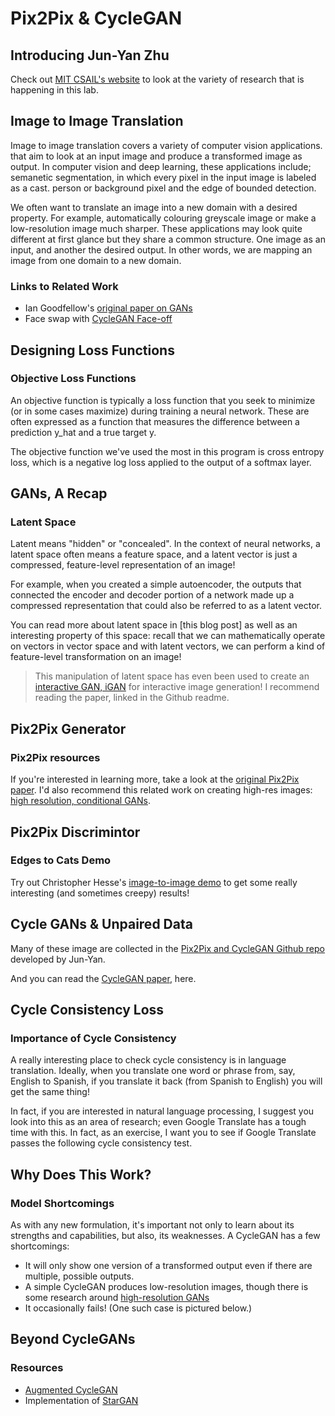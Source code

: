 # Pix2Pix & CycleGAN


## Introducing Jun-Yan Zhu



Check out [MIT CSAIL's website](https://www.csail.mit.edu/) to look at the variety of research that is happening in this lab.



## Image to Image Translation


Image to image translation covers a variety of computer vision applications. that aim to look at an input image and produce a transformed image as output. In computer vision and deep learning, these applications include; semanetic segmentation, in which every pixel in the input image is labeled as a cast. person or background pixel and the edge of bounded detection. 

We often want to translate an image into a new domain with a desired property. For example, automatically colouring greyscale image or make a low-resolution image much sharper. These applications may look quite different at first glance but they share a common structure. One image as an input, and another the desired output. In other words, we are mapping an image from one domain to a new domain. 


### Links to Related Work
  * Ian Goodfellow's [original paper on GANs](http://papers.nips.cc/paper/5423-generative-adversarial-nets.pdf)
  * Face swap with [CycleGAN Face-off](https://arxiv.org/pdf/1712.03451.pdf)
  
  

## Designing Loss Functions



### Objective Loss Functions

An objective function is typically a loss function that you seek to minimize (or in some cases maximize) during training a neural network. These are often expressed as a function that measures the difference between a prediction y_hat and a true target y.
  
The objective function we've used the most in this program is cross entropy loss, which is a negative log loss applied to the output of a softmax layer. 
  
  
  
  
## GANs, A Recap



### Latent Space

Latent means "hidden" or "concealed". In the context of neural networks, a latent space often means a feature space, and a latent vector is just a compressed, feature-level representation of an image!

For example, when you created a simple autoencoder, the outputs that connected the encoder and decoder portion of a network made up a compressed representation that could also be referred to as a latent vector.

You can read more about latent space in [this blog post] as well as an interesting property of this space: recall that we can mathematically operate on vectors in vector space and with latent vectors, we can perform a kind of feature-level transformation on an image!

> This manipulation of latent space has even been used to create an [interactive GAN, iGAN](https://github.com/junyanz/iGAN/blob/master/README.md) for interactive image generation! I recommend reading the paper, linked in the Github readme.


## Pix2Pix Generator




### Pix2Pix resources

If you're interested in learning more, take a look at the [original Pix2Pix paper](https://arxiv.org/pdf/1611.07004.pdf). I'd also recommend this related work on creating high-res images: [high resolution, conditional GANs](https://tcwang0509.github.io/pix2pixHD/wjsu).



## Pix2Pix Discrimintor


### Edges to Cats Demo

Try out Christopher Hesse's [image-to-image demo](https://affinelayer.com/pixsrv/) to get some really interesting (and sometimes creepy) results!




## Cycle GANs & Unpaired Data


Many of these image are collected in the [Pix2Pix and CycleGAN Github repo](https://github.com/junyanz/pytorch-CycleGAN-and-pix2pix) developed by Jun-Yan.

And you can read the [CycleGAN paper](https://arxiv.org/pdf/1703.10593.pdf), here.




## Cycle Consistency Loss



### Importance of Cycle Consistency
A really interesting place to check cycle consistency is in language translation. Ideally, when you translate one word or phrase from, say, English to Spanish, if you translate it back (from Spanish to English) you will get the same thing!

In fact, if you are interested in natural language processing, I suggest you look into this as an area of research; even Google Translate has a tough time with this. In fact, as an exercise, I want you to see if Google Translate passes the following cycle consistency test.



## Why Does This Work?



### Model Shortcomings

As with any new formulation, it's important not only to learn about its strengths and capabilities, but also, its weaknesses. A CycleGAN has a few shortcomings:

 * It will only show one version of a transformed output even if there are multiple, possible outputs.
 * A simple CycleGAN produces low-resolution images, though there is some research around [high-resolution GANs](https://github.com/NVIDIA/pix2pixHD)
 * It occasionally fails! (One such case is pictured below.)


## Beyond CycleGANs


### Resources
* [Augmented CycleGAN](https://arxiv.org/abs/1802.10151)
* Implementation of [StarGAN](https://github.com/yunjey/StarGAN)


















